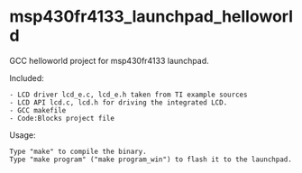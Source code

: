 msp430fr4133_launchpad_helloworld
=================================

GCC helloworld project for msp430fr4133 launchpad.

Included:

    - LCD driver lcd_e.c, lcd_e.h taken from TI example sources
	- LCD API lcd.c, lcd.h for driving the integrated LCD.
	- GCC makefile
	- Code:Blocks project file

Usage:

	Type "make" to compile the binary.
	Type "make program" ("make program_win") to flash it to the launchpad.

